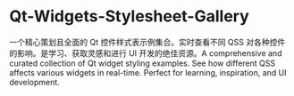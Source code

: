 # Qt-Widgets-Stylesheet-Gallery
一个精心策划且全面的 Qt 控件样式表示例集合。实时查看不同 QSS 对各种控件的影响。是学习、获取灵感和进行 UI 开发的绝佳资源。A comprehensive and curated collection of Qt widget styling examples. See how different QSS affects various widgets in real-time. Perfect for learning, inspiration, and UI development.
